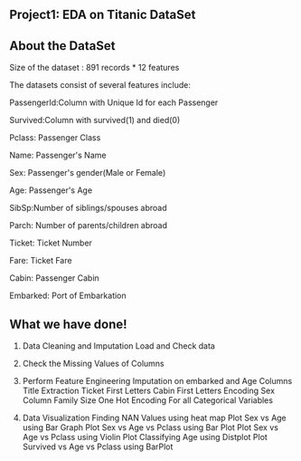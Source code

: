 Project1: EDA on Titanic DataSet
-----------------------------------------------


About the DataSet
---------------------------------------------------------------------------------------------------------------------------------------------------
Size of the dataset : 891 records * 12 features

The datasets consist of several features include:

PassengerId:Column with Unique Id for each Passenger

Survived:Column with survived(1) and died(0)

Pclass: Passenger Class

Name: Passenger's Name

Sex: Passenger's gender(Male or Female)

Age: Passenger's Age

SibSp:Number of siblings/spouses abroad

Parch: Number of parents/children abroad

Ticket: Ticket Number

Fare: Ticket Fare

Cabin: Passenger Cabin

Embarked: Port of Embarkation


What we have done!
---------------------------------------------------------------------------------------------------------------------------------------------------
1. Data Cleaning and Imputation
   Load and Check data
   
2. Check the Missing Values of Columns

3. Perform Feature Engineering
   Imputation on embarked and Age Columns
   Title Extraction
   Ticket First Letters
   Cabin First Letters
   Encoding Sex Column
   Family Size
   One Hot Encoding For all Categorical Variables
   
4. Data Visualization
   Finding NAN Values using heat map
   Plot Sex vs Age  using Bar Graph
   Plot Sex vs Age vs Pclass using Bar Plot
   Plot Sex vs Age vs Pclass using Violin Plot
   Classifying Age using Distplot
   Plot Survived vs Age vs Pclass using BarPlot
  
   
